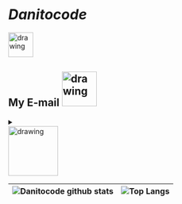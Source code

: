 # *Danitocode*

<a href="https://www.linkedin.com/in/daniel-felipe-casta%C3%B1eda-s%C3%A1nchez-4a50451b5/">
  <img src="https://user-images.githubusercontent.com/62465732/144763350-15af1fed-596c-48ff-af8a-67010938f360.png" alt="drawing" width="50"/>
</a>


## My E-mail <img src="https://user-images.githubusercontent.com/62465732/144763801-038cf18a-32af-46e2-a543-54c6493d2fee.png" alt="drawing" width="70x150"/>
<details>
  <summary></summary>
  
  ## Heading
  1. Item
  2. list
     * Item
     * Item
```js
	console.log('code');
```

- code
	```js
		console.log('also code');
	```
</details>

<img src="https://user-images.githubusercontent.com/62465732/144763244-9445b98c-bd55-4a0c-a267-d511664f035c.gif" alt="drawing" width="100"/>




![Danitocode github stats](https://github-readme-stats.vercel.app/api?username=Danitocode&show_icons=true&theme=vue-dark)|![Top Langs](https://github-readme-stats.vercel.app/api/top-langs/?username=Danitocode&theme=vue-dark&layout=compact)
-|-

